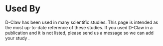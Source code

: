 # Used By

D-Claw has been used in many scientific studies. This page is intended as the most up-to-date reference of these studies. If you used D-Claw in a publication and it is not listed, please send us a message so we can add your study .


##
